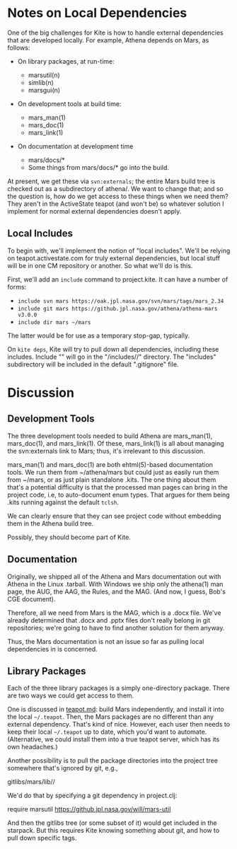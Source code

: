 # Notes on Local Dependencies

One of the big challenges for Kite is how to handle external dependencies
that are developed locally.  For example, Athena depends on Mars, as 
follows:

* On library packages, at run-time:
  * marsutil(n)
  * simlib(n)
  * marsgui(n)

* On development tools at build time:
  * mars_man(1)
  * mars_doc(1)
  * mars_link(1)

* On documentation at development time
  * mars/docs/*
  * Some things from mars/docs/* go into the build.

At present, we get these via `svn:externals`; the entire Mars build tree
is checked out as a subdirectory of athena/.  We want to change that;
and so the question is, how do we get access to these things when we 
need them? They aren't in the ActiveState teapot (and won't be) so 
whatever solution I implement for normal external dependencies doesn't
apply.

## Local Includes

To begin with, we'll implement the notion of "local includes".  We'll be
relying on teapot.activestate.com for truly external dependencies, but
local stuff will be in one CM repository or another.  So what we'll do
is this.

First, we'll add an `include` command to project.kite.  It can have a 
number of forms:

* `include svn mars https://oak.jpl.nasa.gov/svn/mars/tags/mars_2.34`
* `include git mars https://github.jpl.nasa.gov/athena/athena-mars v3.0.0`
* `include dir mars ~/mars`  

The latter would be for use as a temporary stop-gap, typically.

On `kite deps`, Kite will try to pull down all dependencies, including
these includes.  Include "<project>" will go in the 
"<root>/includes/<project>/" directory.  The "includes" subdirectory will
be included in the default ".gitignore" file.

# Discussion

## Development Tools

The three development tools needed to build Athena are 
mars_man(1), mars_doc(1), and mars_link(1).  Of these, 
mars_link(1) is all about managing the svn:externals link to Mars;
thus, it's irrelevant to this discussion.

mars_man(1) and mars_doc(1) are both ehtml(5)-based documentation tools.
We run them from ~/athena/mars but could just as easily run them from
~/mars, or as just plain standalone .kits.  The one thing about them
that's a potential difficulty is that the processed man pages can 
bring in the project code, i.e, to auto-document enum types.  That 
argues for them being .kits running against the default `tclsh`.

We can clearly ensure that they can see project code without embedding
them in the Athena build tree.

Possibly, they should become part of Kite.

## Documentation

Originally, we shipped all of the Athena and Mars documentation out with
Athena in the Linux .tarball.  With Windows we ship only the athena(1) man
page, the AUG, the AAG, the Rules, and the MAG.  (And now, I guess, Bob's
CGE document).  

Therefore, all we need from Mars is the MAG, which is a .docx file.
We've already determined that .docx and .pptx files don't really
belong in git repositories; we're going to have to find another solution
for them anyway.  

Thus, the Mars documentation is not an issue so far as pulling local
dependencies in is concerned.

## Library Packages

Each of the three library packages is a simply one-directory package.
There are two ways we could get access to them.

One is discussed in [teapot.md](./teapot.md): build Mars independently,
and install it into the local `~/.teapot`.  Then, the Mars packages are
no different than any external dependency.  That's kind of nice.  However,
each user then needs to keep their local `~/.teapot` up to date, which
you'd want to automate.  (Alternative, we could install them into a 
true teapot server, which has its own headaches.)

Another possibility is to pull the package directories into the project
tree somewhere that's ignored by git, e.g.,

  gitlibs/mars/lib/<package>/ 

We'd do that by specifying a git dependency in project.clj:

  require marsutil https://github.jpl.nasa.gov/will/mars-util

And then the gitlibs tree (or some subset of it) would get 
included in the starpack.  But this requires Kite knowing something
about git, and how to pull down specific tags.